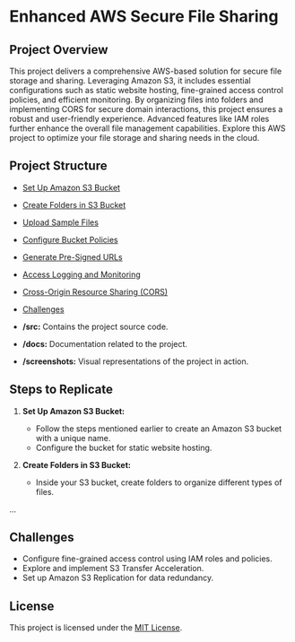 # Enhanced AWS Secure File Sharing

## Project Overview
This project delivers a comprehensive AWS-based solution for secure file storage and sharing. Leveraging Amazon S3, it includes essential configurations such as static website hosting, fine-grained access control policies, and efficient monitoring. By organizing files into folders and implementing CORS for secure domain interactions, this project ensures a robust and user-friendly experience. Advanced features like IAM roles further enhance the overall file management capabilities. Explore this AWS project to optimize your file storage and sharing needs in the cloud.


## Project Structure
- [Set Up Amazon S3 Bucket](#set-up-amazon-s3-bucket)
- [Create Folders in S3 Bucket](#create-folders-in-s3-bucket)
- [Upload Sample Files](#upload-sample-files)
- [Configure Bucket Policies](#configure-bucket-policies)
- [Generate Pre-Signed URLs](#generate-pre-signed-urls)
- [Access Logging and Monitoring](#access-logging-and-monitoring)
- [Cross-Origin Resource Sharing (CORS)](#cross-origin-resource-sharing-cors)
- [Challenges](#challenges)


- **/src:** Contains the project source code.
- **/docs:** Documentation related to the project.
- **/screenshots:** Visual representations of the project in action.

## Steps to Replicate
1. **Set Up Amazon S3 Bucket:**
   - Follow the steps mentioned earlier to create an Amazon S3 bucket with a unique name.
   - Configure the bucket for static website hosting.

2. **Create Folders in S3 Bucket:**
   - Inside your S3 bucket, create folders to organize different types of files.

...

## Challenges
- Configure fine-grained access control using IAM roles and policies.
- Explore and implement S3 Transfer Acceleration.
- Set up Amazon S3 Replication for data redundancy.

## License
This project is licensed under the [MIT License](LICENSE).
